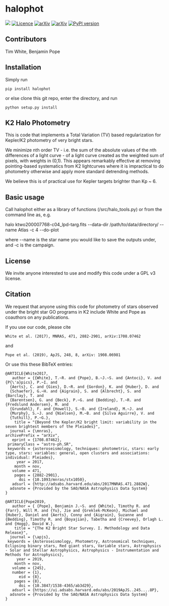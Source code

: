 # halophot
![](https://github.com/hvidy/halophot/workflows/integration/badge.svg)
[![Licence](http://img.shields.io/badge/license-GPLv3-blue.svg?style=flat)](http://www.gnu.org/licenses/gpl-3.0.html)
[![arXiv](http://img.shields.io/badge/arXiv-1708.07462-blue.svg?style=flat)](http://arxiv.org/abs/1708.07462)
[![arXiv](http://img.shields.io/badge/arXiv-1908.06981-blue.svg?style=flat)](http://arxiv.org/abs/1908.06981)
[![PyPI version](https://badge.fury.io/py/halophot.svg)](https://badge.fury.io/py/halophot)

## Contributors

Tim White, Benjamin Pope

## Installation

Simply run

`pip install halophot`

or else clone this git repo, enter the directory, and run

`python setup.py install`

## K2 Halo Photometry

This is code that implements a Total Variation (TV) based regularization for Kepler/K2 photometry of very bright stars. 

We minimize nth order TV - i.e. the sum of the absolute values of the nth differences of a light curve - of a light curve created as the weighted sum of pixels, with weights in (0,1). This appears remarkably effective at removing pointing-based systematics from K2 lightcurves where it is impractical to do photometry otherwise and apply more standard detrending methods. 

We believe this is of practical use for Kepler targets brighter than  Kp ~ 6. 

## Basic usage

Call halophot either as a library of functions (/src/halo_tools.py) or from the command line as, e.g.

halo ktwo200007768-c04_lpd-targ.fits --data-dir /path/to/data/directory/ --name Atlas -c 4 --do-plot

where --name is the star name you would like to save the outputs under, and -c is the campaign.

## License

We invite anyone interested to use and modify this code under a GPL v3 license. 

## Citation

We request that anyone using this code for photometry of stars observed under the bright star GO programs in K2 include White and Pope as coauthors on any publications.

If you use our code, please cite

    White et al. (2017), MNRAS, 471, 2882-2901, arXiv:1708.07462 

and 

    Pope et al. (2019), ApJS, 248, 8, arXiv: 1908.06981

Or use this these BibTeX entries:

    @ARTICLE{White2017,
       author = {{White}, T.~R. and {Pope}, B.~J.~S. and {Antoci}, V. and {P{\'a}pics}, P.~I. and 
      {Aerts}, C. and {Gies}, D.~R. and {Gordon}, K. and {Huber}, D. and 
      {Schaefer}, G.~H. and {Aigrain}, S. and {Albrecht}, S. and {Barclay}, T. and 
      {Barentsen}, G. and {Beck}, P.~G. and {Bedding}, T.~R. and {Fredslund Andersen}, M. and 
      {Grundahl}, F. and {Howell}, S.~B. and {Ireland}, M.~J. and 
      {Murphy}, S.~J. and {Nielsen}, M.~B. and {Silva Aguirre}, V. and 
      {Tuthill}, P.~G.},
        title = "{Beyond the Kepler/K2 bright limit: variability in the seven brightest members of the Pleiades}",
      journal = {\mnras},
    archivePrefix = "arXiv",
       eprint = {1708.07462},
     primaryClass = "astro-ph.SR",
     keywords = {asteroseismology, techniques: photometric, stars: early type, stars: variables: general, open clusters and associations: individual: Pleiades},
         year = 2017,
        month = nov,
       volume = 471,
        pages = {2882-2901},
          doi = {10.1093/mnras/stx1050},
       adsurl = {http://adsabs.harvard.edu/abs/2017MNRAS.471.2882W},
      adsnote = {Provided by the SAO/NASA Astrophysics Data System}
    }

    @ARTICLE{Pope2019,
       author = { {Pope}, Benjamin J.~S. and {White}, Timothy R. and {Farr}, Will M. and {Yu}, Jie and {Greklek-McKeon}, Michael and {Huber}, Daniel and {Aerts}, Conny and {Aigrain}, Suzanne and {Bedding}, Timothy R. and {Boyajian}, Tabetha and {Creevey}, Orlagh L. and {Hogg}, David W.},
        title = "{The K2 Bright Star Survey. I. Methodology and Data Release}",
      journal = {\apjs},
     keywords = {Asteroseismology, Photometry, Astronomical techniques, Eclipsing binary stars, Red giant stars, Variable stars, Astrophysics - Solar and Stellar Astrophysics, Astrophysics - Instrumentation and Methods for Astrophysics},
         year = 2019,
        month = nov,
       volume = {245},
       number = {1},
          eid = {8},
        pages = {8},
          doi = {10.3847/1538-4365/ab3d29},
       adsurl = {https://ui.adsabs.harvard.edu/abs/2019ApJS..245....8P},
      adsnote = {Provided by the SAO/NASA Astrophysics Data System}
    }




